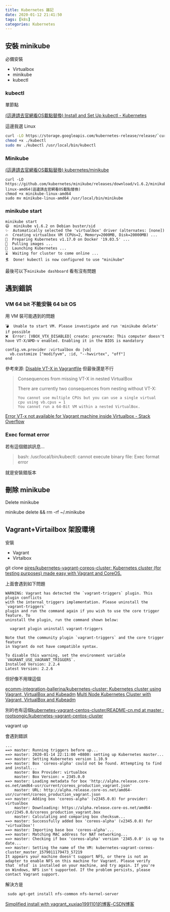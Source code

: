 ```yaml
---
title: Kubernetes 雜記
date: 2020-01-12 21:41:50
tags: [k8s]
categories: Kubernetes
---
```


## 安裝 minikube

必備安裝
- Virtualbox
- minikube
- kubectl

### kubectl

單節點

[ (這邊請去官網看OS載點替換) Install and Set Up kubectl - Kubernetes](https://kubernetes.io/docs/tasks/tools/install-kubectl/)

這邊我選 Linux
```bash
curl -LO https://storage.googleapis.com/kubernetes-release/release/`curl -s https://storage.googleapis.com/kubernetes-release/release/stable.txt`/bin/linux/amd64/kubectl (這邊請去官網看OS載點替換)
chmod +x ./kubectl
sudo mv ./kubectl /usr/local/bin/kubectl
```

### Minikube


[(這邊請去官網看OS載點替換) kubernetes/minikube](https://github.com/kubernetes/minikube/releases)

```
curl -LO https://github.com/kubernetes/minikube/releases/download/v1.6.2/minikube-linux-amd64(這邊請去官網看OS載點替換)
chmod +x minikube-linux-amd64
sudo mv minikube-linux-amd64 /usr/local/bin/minikube
```

### minikube start

```
minikube start                                                                             
😄  minikube v1.6.2 on Debian buster/sid
✨  Automatically selected the 'virtualbox' driver (alternates: [none])
🔥  Creating virtualbox VM (CPUs=2, Memory=2000MB, Disk=20000MB) ...
🐳  Preparing Kubernetes v1.17.0 on Docker '19.03.5' ...
🚜  Pulling images ...
🚀  Launching Kubernetes ... 
⌛  Waiting for cluster to come online ...
🏄  Done! kubectl is now configured to use "minikube"
 ```

最後可以下`minikube dashboard`
看有沒有問題

## 遇到錯誤

### VM 64 bit 不能安裝 64 bit OS
用 VM 裝可能遇到的問題
```
💣  Unable to start VM. Please investigate and run 'minikube delete' if possible
❌  Error: [VBOX_VTX_DISABLED] create: precreate: This computer doesn't have VT-X/AMD-v enabled. Enabling it in the BIOS is mandatory
```

```
config.vm.provider :virtualbox do |vb|  
  vb.customize ["modifyvm", :id, "--hwvirtex", "off"]     
end
```
參考來源: [Disable VT-X in Vagrantfile](https://gist.github.com/betweenbrain/7798873)
但最後還是不行

> Consequences from missing VT-X in nested VirtualBox
> 
> There are currently two consequences from nesting without VT-X:
> 
>     You cannot use multiple CPUs but you can use a single virtual cpu using vb.cpus = 1
>     You cannot run a 64-Bit VM within a nested VirtualBox.

[Error VT-x not available for Vagrant machine inside Virtualbox - Stack Overflow](https://stackoverflow.com/questions/24620599/error-vt-x-not-available-for-vagrant-machine-inside-virtualbox)


### Exec format error

若有這個錯誤訊息...

> bash: /usr/local/bin/kubectl: cannot execute binary file: Exec format error

就是安裝錯版本

## 刪除 minikube

Delete minikube

minikube delete && rm -rf ~/.minikube


## Vagrant+Virtailbox 架設環境

安裝
- Vagrant
- Virtalbox

git clone [pires/kubernetes-vagrant-coreos-cluster: Kubernetes cluster (for testing purposes) made easy with Vagrant and CoreOS.](https://github.com/pires/kubernetes-vagrant-coreos-cluster)

上面會遇到如下問題
```
WARNING: Vagrant has detected the `vagrant-triggers` plugin. This plugin conflicts
with the internal triggers implementation. Please uninstall the `vagrant-triggers`
plugin and run the command again if you wish to use the core trigger feature. To
uninstall the plugin, run the command shown below:

  vagrant plugin uninstall vagrant-triggers

Note that the community plugin `vagrant-triggers` and the core trigger feature
in Vagrant do not have compatible syntax.

To disable this warning, set the environment variable `VAGRANT_USE_VAGRANT_TRIGGERS`.
Installed Version: 2.2.4
Latest Version: 2.2.6
```
但好像不用理這個


[ecomm-integration-ballerina/kubernetes-cluster: Kubernetes cluster using Vagrant, VirtualBox and Kubeadm](https://github.com/ecomm-integration-ballerina/kubernetes-cluster)
[Multi Node Kubernetes Cluster with Vagrant, VirtualBox and Kubeadm](https://medium.com/@raj10x/multi-node-kubernetes-cluster-with-vagrant-virtualbox-and-kubeadm-9d3eaac28b98)

別的也有這個[kubernetes-vagrant-centos-cluster/README-cn.md at master · rootsongjc/kubernetes-vagrant-centos-cluster](https://github.com/rootsongjc/kubernetes-vagrant-centos-cluster/blob/master/README-cn.md)

vagrant up 

會遇到錯誤
```
...
==> master: Running triggers before up...
==> master: 2020-01-14 22:11:00 +0800: setting up Kubernetes master...
==> master: Setting Kubernetes version 1.10.9
==> master: Box 'coreos-alpha' could not be found. Attempting to find and install...
    master: Box Provider: virtualbox
    master: Box Version: = 2345.0.0
==> master: Loading metadata for box 'http://alpha.release.core-os.net/amd64-usr/current/coreos_production_vagrant.json'
    master: URL: http://alpha.release.core-os.net/amd64-usr/current/coreos_production_vagrant.json
==> master: Adding box 'coreos-alpha' (v2345.0.0) for provider: virtualbox
    master: Downloading: https://alpha.release.core-os.net/amd64-usr/2345.0.0/coreos_production_vagrant.box
    master: Calculating and comparing box checksum...
==> master: Successfully added box 'coreos-alpha' (v2345.0.0) for 'virtualbox'!
==> master: Importing base box 'coreos-alpha'...
==> master: Matching MAC address for NAT networking...
==> master: Checking if box 'coreos-alpha' version '2345.0.0' is up to date...
==> master: Setting the name of the VM: kubernetes-vagrant-coreos-cluster_master_1579011179473_57219
It appears your machine doesn't support NFS, or there is not an
adapter to enable NFS on this machine for Vagrant. Please verify
that `nfsd` is installed on your machine, and try again. If you're
on Windows, NFS isn't supported. If the problem persists, please
contact Vagrant support.
```

解決方是

```
 sudo apt-get install nfs-common nfs-kernel-server
```

[Simplified install with vagrant_xuxiao1991101的博客-CSDN博客](https://blog.csdn.net/xuxiao1991101/article/details/50563329)






##